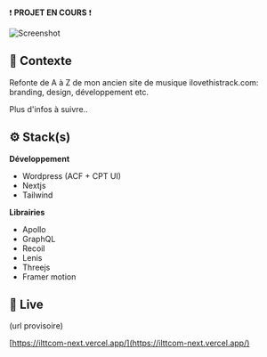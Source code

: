 ❗ **PROJET EN COURS** ❗

![Screenshot](screenshot.png)

## 📍 Contexte

Refonte de A à Z de mon ancien site de musique ilovethistrack.com: branding, design, développement etc.

Plus d'infos à suivre..

## ⚙ Stack(s)

**Développement**
- Wordpress (ACF + CPT UI)
- Nextjs
- Tailwind

**Librairies**
- Apollo
- GraphQL
- Recoil
- Lenis
- Threejs
- Framer motion

## 🚀 Live

(url provisoire)


[https://ilttcom-next.vercel.app/](https://ilttcom-next.vercel.app/) 
